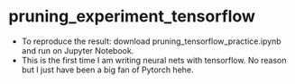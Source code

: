 # pruning_experiment_tensorflow
- To reproduce the result: download pruning_tensorflow_practice.ipynb and run on Jupyter Notebook.
- This is the first time I am writing neural nets with tensorflow. No reason but I just have been a big fan of Pytorch hehe.
